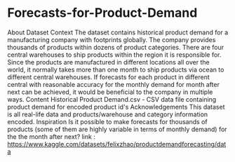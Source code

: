 # Forecasts-for-Product-Demand

About Dataset
Context
The dataset contains historical product demand for a manufacturing company with footprints globally. The company provides thousands of products within dozens of product categories. There are four central warehouses to ship products within the region it is responsible for. Since the products are manufactured in different locations all over the world, it normally takes more than one month to ship products via ocean to different central warehouses. If forecasts for each product in different central with reasonable accuracy for the monthly demand for month after next can be achieved, it would be beneficial to the company in multiple ways.
Content
Historical Product Demand.csv - CSV data file containing product demand for encoded product id's
Acknowledgements
This dataset is all real-life data and products/warehouse and category information encoded.
Inspiration
Is it possible to make forecasts for thousands of products (some of them are highly variable in terms of monthly demand) for the the month after next?
link : https://www.kaggle.com/datasets/felixzhao/productdemandforecasting/data
